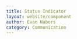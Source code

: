 ```yaml
---
title: Status Indicator
layout: website/component
author: Evan Nabors
category: Communication
---
```

